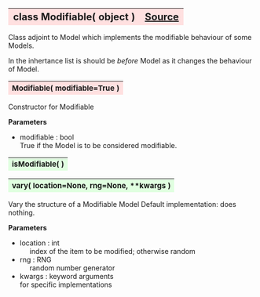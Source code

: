 ---
---
<br><br>

<a name="Modifiable"></a>
<table><thead style="background-color:#FFE0E0; width:100%; font-size:20px"><tr><th style="text-align:left">
<strong>class Modifiable(</strong> object )</th><th style="text-align:right"><a href=https://github.com/dokester/BayesicFitting/blob/master/BayesicFitting/source/Modifiable.py target=_blank>Source</a></th></tr></thead></table>
<p>

Class adjoint to Model which implements the modifiable behaviour of some Models.

In the inhertance list is should be *before* Model as it changes the behaviour of Model.


<a name="Modifiable"></a>
<table><thead style="background-color:#FFE0E0; width:100%; font-size:15px"><tr><th style="text-align:left">
<strong>Modifiable(</strong> modifiable=True ) 
</th></tr></thead></table>
<p>

Constructor for Modifiable

<b>Parameters</b>

* modifiable :  bool<br>
    True if the Model is to be considered modifiable.

<a name="isModifiable"></a>
<table><thead style="background-color:#E0FFE0; width:100%; font-size:15px"><tr><th style="text-align:left">
<strong>isModifiable(</strong> ) 
</th></tr></thead></table>
<p>
<a name="vary"></a>
<table><thead style="background-color:#E0FFE0; width:100%; font-size:15px"><tr><th style="text-align:left">
<strong>vary(</strong> location=None, rng=None, **kwargs ) 
</th></tr></thead></table>
<p>

Vary the structure of a Modifiable Model
Default implementation: does nothing.

<b>Parameters</b>

* location  :  int<br>
&nbsp;&nbsp;&nbsp;&nbsp; index of the item to be modified; otherwise random<br>
* rng  :  RNG<br>
&nbsp;&nbsp;&nbsp;&nbsp; random number generator<br>
* kwargs  :  keyword arguments<br>
    for specific implementations

